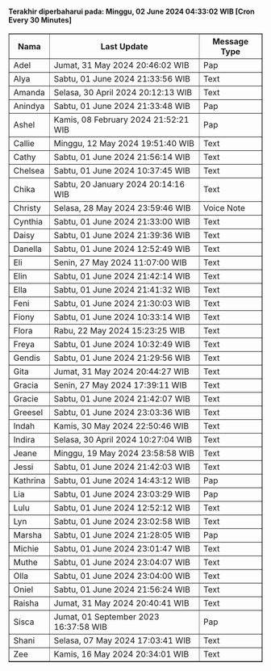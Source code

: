 #### Terakhir diperbaharui pada: Minggu, 02 June 2024 04:33:02 WIB [Cron Every 30 Minutes]

<table border='1'><tr><th>Nama</th><th>Last Update</th><th>Message Type</th></tr><tr><td>Adel</td><td>Jumat, 31 May 2024 20:46:02 WIB</td><td>Pap</td></tr><tr><td>Alya</td><td>Sabtu, 01 June 2024 21:33:56 WIB</td><td>Text</td></tr><tr><td>Amanda</td><td>Selasa, 30 April 2024 20:12:13 WIB</td><td>Text</td></tr><tr><td>Anindya</td><td>Sabtu, 01 June 2024 21:33:48 WIB</td><td>Pap</td></tr><tr><td>Ashel</td><td>Kamis, 08 February 2024 21:52:21 WIB</td><td>Pap</td></tr><tr><td>Callie</td><td>Minggu, 12 May 2024 19:51:40 WIB</td><td>Text</td></tr><tr><td>Cathy</td><td>Sabtu, 01 June 2024 21:56:14 WIB</td><td>Text</td></tr><tr><td>Chelsea</td><td>Sabtu, 01 June 2024 10:37:45 WIB</td><td>Text</td></tr><tr><td>Chika</td><td>Sabtu, 20 January 2024 20:14:16 WIB</td><td>Text</td></tr><tr><td>Christy</td><td>Selasa, 28 May 2024 23:59:46 WIB</td><td>Voice Note</td></tr><tr><td>Cynthia</td><td>Sabtu, 01 June 2024 21:33:00 WIB</td><td>Text</td></tr><tr><td>Daisy</td><td>Sabtu, 01 June 2024 21:39:36 WIB</td><td>Text</td></tr><tr><td>Danella</td><td>Sabtu, 01 June 2024 12:52:49 WIB</td><td>Text</td></tr><tr><td>Eli</td><td>Senin, 27 May 2024 11:07:00 WIB</td><td>Text</td></tr><tr><td>Elin</td><td>Sabtu, 01 June 2024 21:42:14 WIB</td><td>Text</td></tr><tr><td>Ella</td><td>Sabtu, 01 June 2024 21:41:32 WIB</td><td>Text</td></tr><tr><td>Feni</td><td>Sabtu, 01 June 2024 21:30:03 WIB</td><td>Text</td></tr><tr><td>Fiony</td><td>Sabtu, 01 June 2024 10:33:14 WIB</td><td>Text</td></tr><tr><td>Flora</td><td>Rabu, 22 May 2024 15:23:25 WIB</td><td>Text</td></tr><tr><td>Freya</td><td>Sabtu, 01 June 2024 10:32:49 WIB</td><td>Text</td></tr><tr><td>Gendis</td><td>Sabtu, 01 June 2024 21:29:56 WIB</td><td>Text</td></tr><tr><td>Gita</td><td>Jumat, 31 May 2024 20:44:27 WIB</td><td>Text</td></tr><tr><td>Gracia</td><td>Senin, 27 May 2024 17:39:11 WIB</td><td>Text</td></tr><tr><td>Gracie</td><td>Sabtu, 01 June 2024 21:42:07 WIB</td><td>Text</td></tr><tr><td>Greesel</td><td>Sabtu, 01 June 2024 23:03:36 WIB</td><td>Text</td></tr><tr><td>Indah</td><td>Kamis, 30 May 2024 22:50:46 WIB</td><td>Text</td></tr><tr><td>Indira</td><td>Selasa, 30 April 2024 10:27:04 WIB</td><td>Text</td></tr><tr><td>Jeane</td><td>Minggu, 19 May 2024 23:58:58 WIB</td><td>Text</td></tr><tr><td>Jessi</td><td>Sabtu, 01 June 2024 21:42:03 WIB</td><td>Text</td></tr><tr><td>Kathrina</td><td>Sabtu, 01 June 2024 14:43:12 WIB</td><td>Pap</td></tr><tr><td>Lia</td><td>Sabtu, 01 June 2024 23:03:29 WIB</td><td>Pap</td></tr><tr><td>Lulu</td><td>Sabtu, 01 June 2024 12:52:12 WIB</td><td>Text</td></tr><tr><td>Lyn</td><td>Sabtu, 01 June 2024 23:02:58 WIB</td><td>Text</td></tr><tr><td>Marsha</td><td>Sabtu, 01 June 2024 21:28:05 WIB</td><td>Pap</td></tr><tr><td>Michie</td><td>Sabtu, 01 June 2024 23:01:47 WIB</td><td>Text</td></tr><tr><td>Muthe</td><td>Sabtu, 01 June 2024 23:04:07 WIB</td><td>Text</td></tr><tr><td>Olla</td><td>Sabtu, 01 June 2024 23:04:00 WIB</td><td>Text</td></tr><tr><td>Oniel</td><td>Sabtu, 01 June 2024 21:56:24 WIB</td><td>Text</td></tr><tr><td>Raisha</td><td>Jumat, 31 May 2024 20:40:41 WIB</td><td>Text</td></tr><tr><td>Sisca</td><td>Jumat, 01 September 2023 16:37:58 WIB</td><td>Pap</td></tr><tr><td>Shani</td><td>Selasa, 07 May 2024 17:03:41 WIB</td><td>Text</td></tr><tr><td>Zee</td><td>Kamis, 16 May 2024 20:34:01 WIB</td><td>Text</td></tr></table>